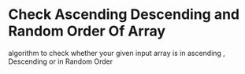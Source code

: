 # Check Ascending Descending and Random Order Of Array
algorithm to check whether your given input array is in ascending , Descending or in Random Order
